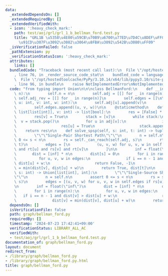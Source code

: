 ```yaml
---
data:
  _extendedDependsOn: []
  _extendedRequiredBy: []
  _extendedVerifiedWith:
  - icon: ':heavy_check_mark:'
    path: test/aoj/grl/grl_1_b_bellman_ford.test.py
    title: "GRL1B \u5358\u4E00\u59CB\u70B9\u6700\u77ED\u7D4C\u8DEF\uFF08\u8CA0\u306E\
      \u91CD\u307F\u3092\u3082\u3064\u8FBA\u3092\u542B\u3080\uFF09"
  _isVerificationFailed: false
  _pathExtension: py
  _verificationStatusIcon: ':heavy_check_mark:'
  attributes:
    links: []
  bundledCode: "Traceback (most recent call last):\n  File \"/opt/hostedtoolcache/PyPy/3.10.14/x64/lib/pypy3.10/site-packages/onlinejudge_verify/documentation/build.py\"\
    , line 76, in _render_source_code_stat\n    bundled_code = language.bundle(\n\
    \  File \"/opt/hostedtoolcache/PyPy/3.10.14/x64/lib/pypy3.10/site-packages/onlinejudge_verify/languages/python.py\"\
    , line 96, in bundle\n    raise NotImplementedError\nNotImplementedError\n"
  code: "from typing import Union\n\n\nclass BellmanFord:\n    def __init__(self,\
    \ n):\n        self.n = n\n        self.adj = [[] for _ in range(n)]\n       \
    \ self.adj_rev = [[] for _ in range(n)]\n        self.edges = []\n\n    def add_edge(self,\
    \ u: int, v: int, w: int):\n        self.adj[u].append(v)\n        self.adj_rev[v].append(u)\n\
    \        self.edges.append((u, v, w))\n\n    @staticmethod\n    def _can_reach(adj:\
    \ list[list[int]], v: int) -> list[bool]:\n        res = [False] * len(adj)\n\
    \        res[v] = True\n        stack = [v]\n        while stack:\n          \
    \  v = stack.pop()\n            for u in adj[v]:\n                if not res[u]:\n\
    \                    res[u] = True\n                    stack.append(u)\n    \
    \    return res\n\n    def solve_spsp(self, s: int, t: int) -> tuple[bool, int]:\n\
    \        \"\"\"Single-Pair Shortest Path\"\"\"\n        n = self.n\n        assert\
    \ 0 <= s < n\n        rs = self._can_reach(self.adj, s)\n        rt = self._can_reach(self.adj_rev,\
    \ t)\n        edges = [\n            (u, v, w) for u, v, w in self.edges if rs[u]\
    \ and rt[u] and rs[v] and rt[v]\n        ]\n\n        inf = float(\"inf\")\n \
    \       dist = [inf] * n\n        dist[s] = 0\n        for i in range(n):\n  \
    \          for u, v, w in edges:\n                if i == n - 1 and dist[v] >\
    \ dist[u] + w:\n                    return False, -1\n                dist[v]\
    \ = min(dist[v], dist[u] + w)\n        return True, dist[t]\n\n    def solve_sssp(self,\
    \ s: int) -> Union[list[int], int]:\n        \"\"\"Single-Source Shortest Path\"\
    \"\"\n        n = self.n\n        assert 0 <= s < n\n        rs = self._can_reach(self.adj,\
    \ s)\n        edges = [(u, v, w) for u, v, w in self.edges if rs[u] and rs[v]]\n\
    \n        inf = float(\"inf\")\n        dist = [inf] * n\n        dist[s] = 0\n\
    \        for i in range(n):\n            for u, v, w in edges:\n             \
    \   if i == n - 1 and dist[v] > dist[u] + w:\n                    return -1\n\
    \                dist[v] = min(dist[v], dist[u] + w)\n        return dist\n"
  dependsOn: []
  isVerificationFile: false
  path: graph/bellman_ford.py
  requiredBy: []
  timestamp: '2024-07-23 17:42:41+09:00'
  verificationStatus: LIBRARY_ALL_AC
  verifiedWith:
  - test/aoj/grl/grl_1_b_bellman_ford.test.py
documentation_of: graph/bellman_ford.py
layout: document
redirect_from:
- /library/graph/bellman_ford.py
- /library/graph/bellman_ford.py.html
title: graph/bellman_ford.py
---
```

